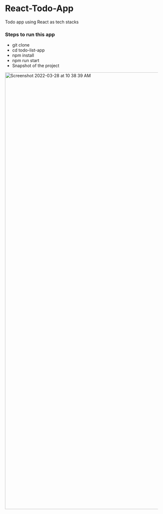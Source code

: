# React-Todo-App
Todo app using React as tech stacks
### Steps to run this app
- git clone 
- cd todo-list-app
- npm install
- npm run start
- Snapshot of the project
<img width="1440" alt="Screenshot 2022-03-28 at 10 38 39 AM" src="https://user-images.githubusercontent.com/91217491/160330179-210a9625-1bff-4833-b381-efe31b0cd749.png">
